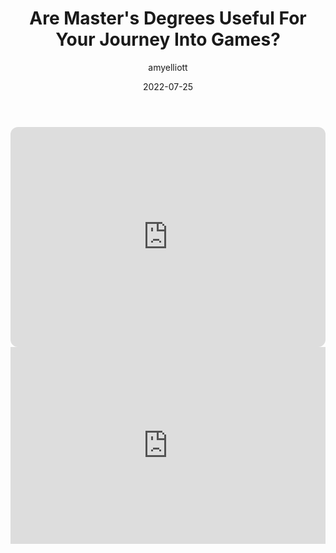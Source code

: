 ﻿---
layout: post
title:  "Are Master's Degrees Useful For Your Journey Into Games?"
type: "Podcast"
color: "background-color: #87205d"
summary: "In this episode, Amy talks with Christopher about the pros and cons of taking a master's, and whether it's a good idea to go straight into a job after your undergraduate degree."
author: amyelliott
date: '2022-07-25'
category: ['game-dev-london']
thumbnail: /assets/img/posts/GDL/MastersDegree/cover.png
keywords: gamedevlondon, podcast
permalink: /blog/GDL/masters-degrees-in-games-dev
usemathjax: true
---
<iframe style="border-radius:12px" src="https://open.spotify.com/embed/episode/7hOhSHz2TTjkgr5n8yszjR?utm_source=generator" width="100%" height="352" frameBorder="0" allowfullscreen="" allow="autoplay; clipboard-write; encrypted-media; fullscreen; picture-in-picture"></iframe><div class="video-container" style="padding-top: 0px !important">
	<iframe width="100%" height="315" src="https://www.youtube.com/embed/xypzXw3YLNw" title="YouTube video player" frameborder="0" allow="accelerometer; autoplay; clipboard-write; encrypted-media; gyroscope; picture-in-picture" allowfullscreen></iframe>
</div>
